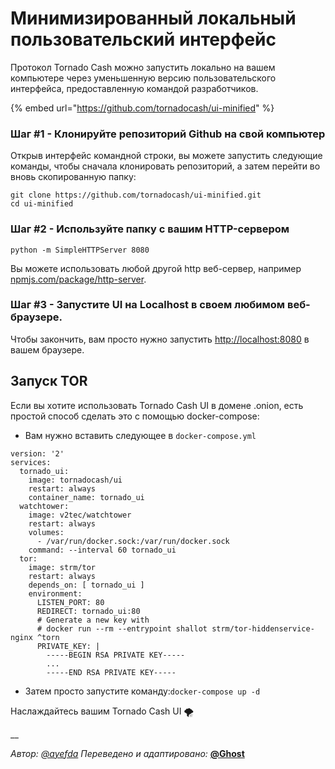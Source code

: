 # Минимизированный локальный пользовательский интерфейс

Протокол Tornado Cash можно запустить локально на вашем компьютере через уменьшенную версию пользовательского интерфейса, предоставленную командой разработчиков.

{% embed url="https://github.com/tornadocash/ui-minified" %}

### Шаг #1 - Клонируйте репозиторий Github на свой компьютер

Открыв интерфейс командной строки, вы можете запустить следующие команды, чтобы сначала клонировать репозиторий, а затем перейти во вновь скопированную папку:

```
git clone https://github.com/tornadocash/ui-minified.git
cd ui-minified
```

### Шаг #2 - Используйте папку с вашим HTTP-сервером

```
python -m SimpleHTTPServer 8080
```

Вы можете использовать любой другой http веб-сервер, например [npmjs.com/package/http-server](https://www.npmjs.com/package/http-server).

### Шаг #3 - Запустите UI на Localhost в своем любимом веб-браузере.

Чтобы закончить, вам просто нужно запустить [http://localhost:8080](http://localhost:8080) в вашем браузере.

## Запуск TOR

Если вы хотите использовать Tornado Cash UI в домене .onion, есть простой способ сделать это с помощью docker-compose:

* Вам нужно вставить следующее в `docker-compose.yml`

```
version: '2'
services:
  tornado_ui:
    image: tornadocash/ui
    restart: always
    container_name: tornado_ui
  watchtower:
    image: v2tec/watchtower
    restart: always
    volumes:
      - /var/run/docker.sock:/var/run/docker.sock
    command: --interval 60 tornado_ui
  tor:
    image: strm/tor
    restart: always
    depends_on: [ tornado_ui ]
    environment:
      LISTEN_PORT: 80
      REDIRECT: tornado_ui:80
      # Generate a new key with
      # docker run --rm --entrypoint shallot strm/tor-hiddenservice-nginx ^torn
      PRIVATE_KEY: |
        -----BEGIN RSA PRIVATE KEY-----
        ...
        -----END RSA PRIVATE KEY-----
```

* Затем просто запустите команду:`docker-compose up -d`

Наслаждайтесь вашим Tornado Cash UI 🌪

__

_Автор:_ [_@ayefda_](https://torn.community/u/ayefda)
_Переведено и адаптировано:_ [**@Ghost**](https://torn.community/u/ghost)
